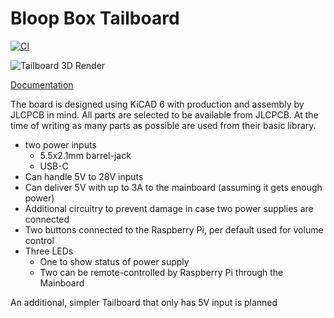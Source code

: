 # Bloop Box Tailboard

[![CI](https://github.com/bloop-box/bloop-box-tailboard/actions/workflows/ci.yml/badge.svg)](https://github.com/bloop-box/bloop-box-tailboard/actions/workflows/ci.yml)

![Tailboard 3D Render](https://bloop-box.github.io/bloop-box-tailboard/3D/BloopBox%20Tailboard-3D_top.png)

[Documentation](https://bloop-box.github.io/bloop-box-tailboard)

The board is designed using KiCAD 6 with production and assembly by JLCPCB in mind. All parts are selected to be
available from JLCPCB. At the time of writing as many parts as possible are used from their basic library.

- two power inputs
  - 5.5x2.1mm barrel-jack
  - USB-C
- Can handle 5V to 28V inputs
- Can deliver 5V with up to 3A to the mainboard (assuming it gets enough power)
- Additional circuitry to prevent damage in case two power supplies are connected
- Two buttons connected to the Raspberry Pi, per default used for volume control
- Three LEDs 
  - One to show status of power supply
  - Two can be remote-controlled by Raspberry Pi through the Mainboard

An additional, simpler Tailboard that only has 5V input is planned
